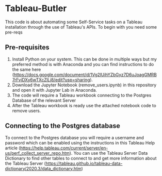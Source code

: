 # Tableau-Butler

This code is about automating some Self-Service tasks on a Tableau installation through the use of Tableau's APIs.
To begin with you need some pre-reqs

## Pre-requisites
1. Install Python on your system. This can be done in multiple ways but my preferred method is with Anaconda and you can find instructions to do the same here (https://docs.google.com/document/d/1Vg2IUihYZbGyz7D6uJoagGMRB7rFvjDXy6wTXcZlLj8/edit?usp=sharing).
2. Download the Jupyter Notebook (remove_users.ipynb) in this repository and open it with Jupyter Lab in Anaconda.
3. The code will require a Tableau workbook connecting to the Postgres Database of the relevant Server
4. After the Tableau workbook is ready use the attached notebook code to remove users.

## Connecting to the Postgres database
To connect to the Postgres database you will require a username and password which can be enabled using the instructions in this Tableau Help article (https://help.tableau.com/current/server/en-us/perf_collect_server_repo.htm).
You can use the Tableau Server Data Dictionary to find other tables to connect to and get more information about the Tableau Server (https://tableau.github.io/tableau-data-dictionary/2020.3/data_dictionary.htm)

